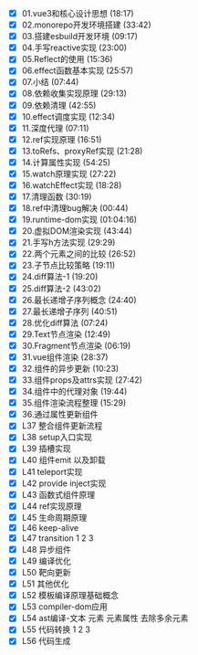 - [x] 01.vue3和核心设计思想 (18:17)
- [x] 02.monorepo开发环境搭建 (33:42)
- [x] 03.搭建esbuild开发环境 (09:17)
- [x] 04.手写reactive实现 (23:00)
- [x] 05.Reflect的使用 (15:36)
- [x] 06.effect函数基本实现 (25:57)
- [x] 07.小结 (07:44)
- [x] 08.依赖收集实现原理 (29:13)
- [x] 09.依赖清理 (42:55)
- [x] 10.effect调度实现 (12:34)
- [x] 11.深度代理 (07:11)
- [x] 12.ref实现原理 (16:51)
- [x] 13.toRefs、proxyRef实现 (21:28)
- [x] 14.计算属性实现 (54:25)
- [x] 15.watch原理实现 (27:22)
- [x] 16.watchEffect实现 (18:28)
- [x] 17.清理函数 (30:19)
- [x] 18.ref中清理bug解决 (00:44)
- [x] 19.runtime-dom实现 (01:04:16)
- [x] 20.虚拟DOM渲染实现 (43:44)
- [x] 21.手写h方法实现 (29:29)
- [x] 22.两个元素之间的比较 (26:52)
- [x] 23.子节点比较策略 (19:11)
- [x] 24.diff算法-1 (19:20)
- [x] 25.diff算法-2 (43:02)
- [x] 26.最长递增子序列概念 (24:40)
- [x] 27.最长递增子序列 (40:51)
- [x] 28.优化diff算法 (07:24)
- [x] 29.Text节点渲染 (12:49)
- [x] 30.Fragment节点渲染 (06:19)
- [x] 31.vue组件渲染 (28:37)
- [x] 32.组件的异步更新 (10:23)
- [x] 33.组件props及attrs实现 (27:42)
- [x] 34.组件中的代理对象 (19:44)
- [x] 35.组件渲染流程整理 (15:29)
- [x] 36.通过属性更新组件
- [x] L37 整合组件更新流程
- [x] L38 setup入口实现
- [x] L39 插槽实现
- [x] L40 组件emit 以及卸载
- [x] L41 teleport实现
- [x] L42 provide inject实现
- [x] L43 函数式组件原理
- [x] L44 ref实现原理
- [x] L45 生命周期原理
- [x] L46 keep-alive
- [x] L47 transition 1 2 3
- [x] L48 异步组件
- [x] L49 编译优化
- [x] L50 靶向更新
- [x] L51 其他优化
- [x] L52 模板编译原理基础概念
- [x] L53 compiler-dom应用
- [x] L54 ast编译-文本 元素 元素属性 去除多余元素
- [x] L55 代码转换 1 2 3
- [x] L56 代码生成
